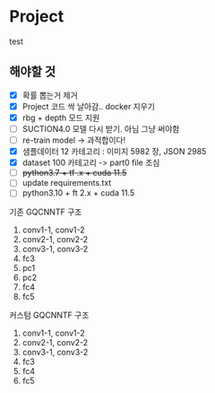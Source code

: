 # Project
test 
## 해야할 것

- [x] 확률 뽑는거 제거
- [X] Project 코드 싹 날아감.. docker 지우기
- [x] rbg + depth 모드 지원
- [ ] SUCTION4.0 모델 다시 받기. 아님 그냥 써야함
- [ ] re-train model -> 과적합이다!
- [x] 샘플데이터 12 카테고리 : 이미지 5982 장, JSON 2985
- [X] dataset 100 카테고리  -> part0 file 조심
- [ ] ~~python3.7 + tf .x + cuda 11.5~~
- [ ] update requirements.txt
- [ ] python3.10 + ft 2.x + cuda 11.5

기존 GQCNNTF 구조

1. conv1-1, conv1-2
2. conv2-1, conv2-2
3. conv3-1, conv3-2
4. fc3
5. pc1
6. pc2
7. fc4
8. fc5

커스텀 GQCNNTF 구조
1. conv1-1, conv1-2
2. conv2-1, conv2-2
3. conv3-1, conv3-2
4. fc3
7. fc4
8. fc5

